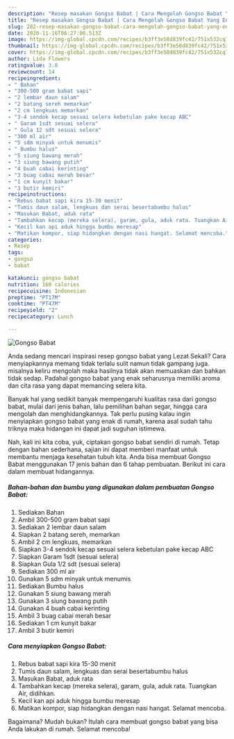 ```yaml
---
description: "Resep masakan Gongso Babat | Cara Mengolah Gongso Babat Yang Enak dan Simpel"
title: "Resep masakan Gongso Babat | Cara Mengolah Gongso Babat Yang Enak dan Simpel"
slug: 282-resep-masakan-gongso-babat-cara-mengolah-gongso-babat-yang-enak-dan-simpel
date: 2020-11-16T06:27:06.513Z
image: https://img-global.cpcdn.com/recipes/b3ff3e58d839fc42/751x532cq70/gongso-babat-foto-resep-utama.jpg
thumbnail: https://img-global.cpcdn.com/recipes/b3ff3e58d839fc42/751x532cq70/gongso-babat-foto-resep-utama.jpg
cover: https://img-global.cpcdn.com/recipes/b3ff3e58d839fc42/751x532cq70/gongso-babat-foto-resep-utama.jpg
author: Lida Flowers
ratingvalue: 3.8
reviewcount: 14
recipeingredient:
- " Bahan"
- "300-500 gram babat sapi"
- "2 lembar daun salam"
- "2 batang sereh memarkan"
- "2 cm lengkuas memarkan"
- "3-4 sendok kecap sesuai selera kebetulan pake kecap ABC"
- " Garam 1sdt sesuai selera"
- " Gula 12 sdt sesuai selera"
- "300 ml air"
- "5 sdm minyak untuk menumis"
- " Bumbu halus"
- "5 siung bawang merah"
- "3 siung bawang putih"
- "4 buah cabai kerinting"
- "3 buag cabai merah besar"
- "1 cm kunyit bakar"
- "3 butir kemiri"
recipeinstructions:
- "Rebus babat sapi kira 15-30 menit"
- "Tumis daun salam, lengkuas dan serai besertabumbu halus"
- "Masukan Babat, aduk rata"
- "Tambahkan kecap (mereka selera), garam, gula, aduk rata. Tuangkan Air, didihkan."
- "Kecil kan api aduk hingga bumbu meresap"
- "Matikan kompor, siap hidangkan dengan nasi hangat. Selamat mencoba."
categories:
- Resep
tags:
- gongso
- babat

katakunci: gongso babat 
nutrition: 160 calories
recipecuisine: Indonesian
preptime: "PT17M"
cooktime: "PT47M"
recipeyield: "2"
recipecategory: Lunch

---
```



![Gongso Babat](https://img-global.cpcdn.com/recipes/b3ff3e58d839fc42/751x532cq70/gongso-babat-foto-resep-utama.jpg)

Anda sedang mencari inspirasi resep gongso babat yang Lezat Sekali? Cara menyiapkannya memang tidak terlalu sulit namun tidak gampang juga. misalnya keliru mengolah maka hasilnya tidak akan memuaskan dan bahkan tidak sedap. Padahal gongso babat yang enak seharusnya memiliki aroma dan cita rasa yang dapat memancing selera kita.

Banyak hal yang sedikit banyak mempengaruhi kualitas rasa dari gongso babat, mulai dari jenis bahan, lalu pemilihan bahan segar, hingga cara mengolah dan menghidangkannya. Tak perlu pusing kalau ingin menyiapkan gongso babat yang enak di rumah, karena asal sudah tahu triknya maka hidangan ini dapat jadi suguhan istimewa.




Nah, kali ini kita coba, yuk, ciptakan gongso babat sendiri di rumah. Tetap dengan bahan sederhana, sajian ini dapat memberi manfaat untuk membantu menjaga kesehatan tubuh kita. Anda bisa membuat Gongso Babat menggunakan 17 jenis bahan dan 6 tahap pembuatan. Berikut ini cara dalam membuat hidangannya.

<!--inarticleads1-->

##### Bahan-bahan dan bumbu yang digunakan dalam pembuatan Gongso Babat:

1. Sediakan  Bahan
1. Ambil 300-500 gram babat sapi
1. Sediakan 2 lembar daun salam
1. Siapkan 2 batang sereh, memarkan
1. Ambil 2 cm lengkuas, memarkan
1. Siapkan 3-4 sendok kecap sesuai selera kebetulan pake kecap ABC
1. Siapkan  Garam 1sdt (sesuai selera)
1. Siapkan  Gula 1/2 sdt (sesuai selera)
1. Sediakan 300 ml air
1. Gunakan 5 sdm minyak untuk menumis
1. Sediakan  Bumbu halus
1. Gunakan 5 siung bawang merah
1. Gunakan 3 siung bawang putih
1. Gunakan 4 buah cabai kerinting
1. Ambil 3 buag cabai merah besar
1. Sediakan 1 cm kunyit bakar
1. Ambil 3 butir kemiri




<!--inarticleads2-->

##### Cara menyiapkan Gongso Babat:

1. Rebus babat sapi kira 15-30 menit
1. Tumis daun salam, lengkuas dan serai besertabumbu halus
1. Masukan Babat, aduk rata
1. Tambahkan kecap (mereka selera), garam, gula, aduk rata. Tuangkan Air, didihkan.
1. Kecil kan api aduk hingga bumbu meresap
1. Matikan kompor, siap hidangkan dengan nasi hangat. Selamat mencoba.




Bagaimana? Mudah bukan? Itulah cara membuat gongso babat yang bisa Anda lakukan di rumah. Selamat mencoba!
